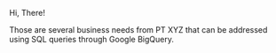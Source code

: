 Hi, There!

Those are several business needs from PT XYZ that can be addressed using SQL queries through Google BigQuery. 
